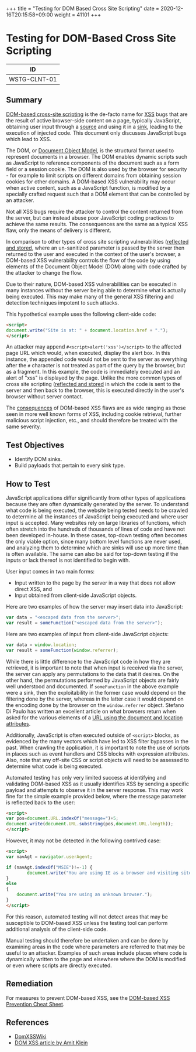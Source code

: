 +++
title = "Testing for DOM Based Cross Site Scripting"
date =  2020-12-16T20:15:58+09:00
weight = 41101
+++

# Testing for DOM-Based Cross Site Scripting

|ID          |
|------------|
|WSTG-CLNT-01|

## Summary

[DOM-based cross-site scripting](https://owasp.org/www-community/attacks/DOM_Based_XSS) is the de-facto name for [XSS](https://owasp.org/www-community/attacks/xss/) bugs that are the result of active browser-side content on a page, typically JavaScript, obtaining user input through a [source](https://github.com/wisec/domxsswiki/wiki/sources) and using it in a [sink](https://github.com/wisec/domxsswiki/wiki/Sinks), leading to the execution of injected code. This document only discusses JavaScript bugs which lead to XSS.

The DOM, or [Document Object Model](https://en.wikipedia.org/wiki/Document_Object_Model), is the structural format used to represent documents in a browser. The DOM enables dynamic scripts such as JavaScript to reference components of the document such as a form field or a session cookie. The DOM is also used by the browser for security - for example to limit scripts on different domains from obtaining session cookies for other domains. A DOM-based XSS vulnerability may occur when active content, such as a JavaScript function, is modified by a specially crafted request such that a DOM element that can be controlled by an attacker.

Not all XSS bugs require the attacker to control the content returned from the server, but can instead abuse poor JavaScript coding practices to achieve the same results. The consequences are the same as a typical XSS flaw, only the means of delivery is different.

In comparison to other types of cross site scripting vulnerabilities ([reflected and stored](https://owasp.org/www-community/attacks/xss/), where an un-sanitized parameter is passed by the server then returned to the user and executed in the context of the user's browser, a DOM-based XSS vulnerability controls the flow of the code by using elements of the Document Object Model (DOM) along with code crafted by the attacker to change the flow.

Due to their nature, DOM-based XSS vulnerabilities can be executed in many instances without the server being able to determine what is actually being executed. This may make many of the general XSS filtering and detection techniques impotent to such attacks.

This hypothetical example uses the following client-side code:

```html
<script>
document.write("Site is at: " + document.location.href + ".");
</script>
```

An attacker may append `#<script>alert('xss')</script>` to the affected page URL which would, when executed, display the alert box. In this instance, the appended code would not be sent to the server as everything after the `#` character is not treated as part of the query by the browser, but as a fragment. In this example, the code is immediately executed and an alert of "xss" is displayed by the page. Unlike the more common types of cross site scripting ([reflected and stored](https://owasp.org/www-community/attacks/xss/) in which the code is sent to the server and then back to the browser, this is executed directly in the user's browser without server contact.

The [consequences](https://owasp.org/www-community/attacks/xss/) of DOM-based XSS flaws are as wide ranging as those seen in more well known forms of XSS, including cookie retrieval, further malicious script injection, etc., and should therefore be treated with the same severity.

## Test Objectives

- Identify DOM sinks.
- Build payloads that pertain to every sink type.

## How to Test

JavaScript applications differ significantly from other types of applications because they are often dynamically generated by the server. To understand what code is being executed, the website being tested needs to be crawled to determine all the instances of JavaScript being executed and where user input is accepted. Many websites rely on large libraries of functions, which often stretch into the hundreds of thousands of lines of code and have not been developed in-house. In these cases, top-down testing often becomes the only viable option, since many bottom level functions are never used, and analyzing them to determine which are sinks will use up more time than is often available. The same can also be said for top-down testing if the inputs or lack thereof is not identified to begin with.

User input comes in two main forms:

- Input written to the page by the server in a way that does not allow direct XSS, and
- Input obtained from client-side JavaScript objects.

Here are two examples of how the server may insert data into JavaScript:

```js
var data = "<escaped data from the server>";
var result = someFunction("<escaped data from the server>");
```

Here are two examples of input from client-side JavaScript objects:

```js
var data = window.location;
var result = someFunction(window.referrer);
```

While there is little difference to the JavaScript code in how they are retrieved, it is important to note that when input is received via the server, the server can apply any permutations to the data that it desires. On the other hand, the permutations performed by JavaScript objects are fairly well understood and documented. If `someFunction` in the above example were a sink, then the exploitability in the former case would depend on the filtering done by the server, whereas in the latter case it would depend on the encoding done by the browser on the `window.referrer` object. Stefano Di Paulo has written an excellent article on what browsers return when asked for the various elements of a [URL using the document and location attributes](https://github.com/wisec/domxsswiki/wiki/location,-documentURI-and-URL-sources).

Additionally, JavaScript is often executed outside of `<script>` blocks, as evidenced by the many vectors which have led to XSS filter bypasses in the past. When crawling the application, it is important to note the use of scripts in places such as event handlers and CSS blocks with expression attributes. Also, note that any off-site CSS or script objects will need to be assessed to determine what code is being executed.

Automated testing has only very limited success at identifying and validating DOM-based XSS as it usually identifies XSS by sending a specific payload and attempts to observe it in the server response. This may work fine for the simple example provided below, where the message parameter is reflected back to the user:

```html
<script>
var pos=document.URL.indexOf("message=")+5;
document.write(document.URL.substring(pos,document.URL.length));
</script>
```

However, it may not be detected in the following contrived case:

```html
<script>
var navAgt = navigator.userAgent;

if (navAgt.indexOf("MSIE")!=-1) {
        document.write("You are using IE as a browser and visiting site: " + document.location.href + ".");
}
else
{
    document.write("You are using an unknown browser.");
}
</script>
```

For this reason, automated testing will not detect areas that may be susceptible to DOM-based XSS unless the testing tool can perform additional analysis of the client-side code.

Manual testing should therefore be undertaken and can be done by examining areas in the code where parameters are referred to that may be useful to an attacker. Examples of such areas include places where code is dynamically written to the page and elsewhere where the DOM is modified or even where scripts are directly executed.

## Remediation

For measures to prevent DOM-based XSS, see the [DOM-based XSS Prevention Cheat Sheet](https://cheatsheetseries.owasp.org/cheatsheets/DOM_based_XSS_Prevention_Cheat_Sheet.html).

## References

- [DomXSSWiki](https://github.com/wisec/domxsswiki/wiki/)
- [DOM XSS article by Amit Klein](http://www.webappsec.org/projects/articles/071105.html)
